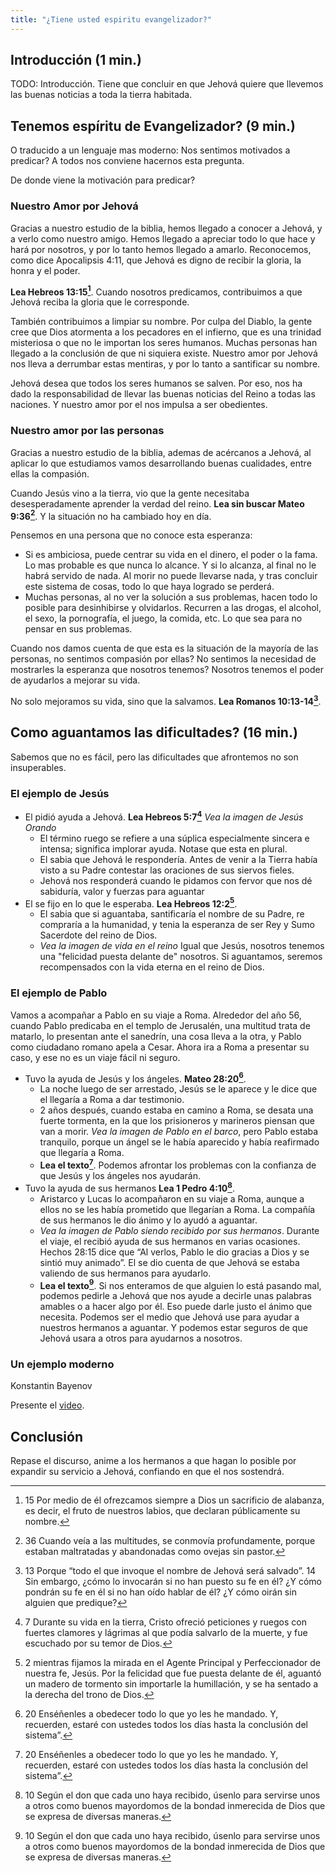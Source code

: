 ```yaml
---
title: "¿Tiene usted espiritu evangelizador?"
---
```


<!--
{{{ Notas

Nota al orador: Ayude al auditorio a entender que la obra mas importante que se
esta llevando a cabo hoy es la evangelizacion. Muestre que centenares de miles
estan respondiendo a la invitacion de ser evangelizadores de tiempo completo.
Inste a todos a que emprendan la de tiempo completo si pueden, con la confianza
de que es obra de evangelizar la voluntad de Jehová y de que el los sostendra

* la obra mas importante que se esta llevando a cabo hoy es la evangelizacion
* esta obra es la voluntad de Jehová
* el nos sostendra

Estructura del discurso
=======================

1. Introducción
2. Tenemos espiritu de Evangelizador? De donde viene la motivacion para
   predicar?
3. Como nos ayuda Jehová a aguantar?
	* El ejemplo de Jesús
		* https://wol.jw.org/es/wol/d/r4/lp-s/1102007048
	* El ejemplo de Pablo
		* https://wol.jw.org/es/wol/d/r4/lp-s/2020642
	* Un ejemplo moderno si lo encuentro
4. Conclusion: Hagamos lo posible por expandir nuestro servicio a Jehová,
   confiando en que el nos sostendra

}}}
-->

Introducción (1 min.)
---------------------

<!--
Noticias de la semana que pueden servirme. Estas tendran que cambiar cada vez
que presente el discurso.

* Esta semana hubo un intento de golpe de estado por parte del ejercito en
  Bolivia
-->

TODO: Introducción. Tiene que concluir en que Jehová quiere que llevemos las
buenas noticias a toda la tierra habitada.

Tenemos espíritu de Evangelizador? (9 min.)
-------------------------------------------

O traducido a un lenguaje mas moderno: Nos sentimos motivados a predicar?
A todos nos conviene hacernos esta pregunta.

De donde viene la motivación para predicar?

### Nuestro Amor por Jehová

Gracias a nuestro estudio de la biblia, hemos llegado a conocer a Jehová,
y a verlo como nuestro amigo. Hemos llegado a apreciar todo lo que hace y hará
por nosotros, y por lo tanto hemos llegado a amarlo. Reconocemos, como dice
Apocalipsis 4:11, que Jehová es digno de recibir la gloria, la honra y el
poder.

**Lea Hebreos 13:15[^1]**. Cuando nosotros predicamos, contribuimos a que
Jehová reciba la gloria que le corresponde.

También contribuimos a limpiar su nombre. Por culpa del Diablo, la gente cree
que Dios atormenta a los pecadores en el infierno, que es una trinidad
misteriosa o que no le importan los seres humanos. Muchas personas han llegado
a la conclusión de que ni siquiera existe. Nuestro amor por Jehová nos lleva
a derrumbar estas mentiras, y por lo tanto a santificar su nombre.

Jehová desea que todos los seres humanos se salven. Por eso, nos ha dado la
responsabilidad de llevar las buenas noticias del Reino a todas las naciones.
Y nuestro amor por el nos impulsa a ser obedientes.

[^1]: 15 Por medio de él ofrezcamos siempre a Dios un sacrificio de alabanza,
es decir, el fruto de nuestros labios, que declaran públicamente su nombre.

### Nuestro amor por las personas

Gracias a nuestro estudio de la biblia, ademas de acércanos a Jehová, al
aplicar lo que estudiamos vamos desarrollando buenas cualidades, entre ellas la
compasión.

Cuando Jesús vino a la tierra, vio que la gente necesitaba desesperadamente
aprender la verdad del reino. **Lea sin buscar Mateo 9:36[^2]**. Y la situación
no ha cambiado hoy en día.

[^2]: 36 Cuando veía a las multitudes, se conmovía profundamente, porque
estaban maltratadas y abandonadas como ovejas sin pastor.

Pensemos en una persona que no conoce esta esperanza:

* Si es ambiciosa, puede centrar su vida en el dinero, el poder o la fama. Lo
  mas probable es que nunca lo alcance. Y si lo alcanza, al final no le habrá
  servido de nada. Al morir no puede llevarse nada, y tras concluir este
  sistema de cosas, todo lo que haya logrado se perderá.
* Muchas personas, al no ver la solución a sus problemas, hacen todo lo posible
  para desinhibirse y olvidarlos. Recurren a las drogas, el alcohol, el sexo,
  la pornografía, el juego, la comida, etc. Lo que sea para no pensar en sus
  problemas.

Cuando nos damos cuenta de que esta es la situación de la mayoría de las
personas, no sentimos compasión por ellas? No sentimos la necesidad de
mostrarles la esperanza que nosotros tenemos? Nosotros tenemos el poder de
ayudarlos a mejorar su vida.

No solo mejoramos su vida, sino que la salvamos. **Lea Romanos 10:13-14[^3]**.

[^3]: 13 Porque “todo el que invoque el nombre de Jehová será salvado”. 14 Sin
embargo, ¿cómo lo invocarán si no han puesto su fe en él? ¿Y cómo pondrán su fe
en él si no han oído hablar de él? ¿Y cómo oirán sin alguien que predique?

Como aguantamos las dificultades? (16 min.)
-------------------------------------------

Sabemos que no es fácil, pero las dificultades que afrontemos no son
insuperables.

### El ejemplo de Jesús

* El pidió ayuda a Jehová. **Lea Hebreos 5:7[^4]** *Vea la imagen de Jesús
  Orando*
	* El término ruego se refiere a una súplica especialmente sincera
	  e intensa; significa implorar ayuda. Notase que esta en plural.
	* El sabia que Jehová le respondería. Antes de venir a la Tierra había
	  visto a su Padre contestar las oraciones de sus siervos fieles.
	* Jehová nos responderá cuando le pidamos con fervor que nos dé sabiduría,
	  valor y fuerzas para aguantar 
* El se fijo en lo que le esperaba. **Lea Hebreos 12:2[^5]**.
	* El sabia que si aguantaba, santificaría el nombre de su Padre,
	  re compraría a la humanidad, y tenia la esperanza de ser Rey y Sumo
	  Sacerdote del reino de Dios.
	* *Vea la imagen de vida en el reino* Igual que Jesús, nosotros
	  tenemos una "felicidad puesta delante de" nosotros. Si aguantamos,
	  seremos recompensados con la vida eterna en el reino de Dios.

[^4]: 7 Durante su vida en la tierra, Cristo ofreció peticiones y ruegos con
fuertes clamores y lágrimas al que podía salvarlo de la muerte, y fue escuchado
por su temor de Dios.

[^5]: 2 mientras fijamos la mirada en el Agente Principal y Perfeccionador de
nuestra fe, Jesús. Por la felicidad que fue puesta delante de él, aguantó un
madero de tormento sin importarle la humillación, y se ha sentado a la derecha
del trono de Dios.

### El ejemplo de Pablo

Vamos a acompañar a Pablo en su viaje a Roma. Alrededor del año 56, cuando
Pablo predicaba en el templo de Jerusalén, una multitud trata de matarlo, lo
presentan ante el sanedrín, una cosa lleva a la otra, y Pablo como ciudadano
romano apela a Cesar. Ahora ira a Roma a presentar su caso, y ese no es un
viaje fácil ni seguro.

* Tuvo la ayuda de Jesús y los ángeles. **Mateo 28:20[^6]**.
	* La noche luego de ser arrestado, Jesús se le aparece y le dice que el
	  llegaría a Roma a dar testimonio.
	* 2 años después, cuando estaba en camino a Roma, se desata una fuerte
	  tormenta, en la que los prisioneros y marineros piensan que van a morir.
	  *Vea la imagen de Pablo en el barco*, pero Pablo estaba tranquilo, porque
	  un ángel se le había aparecido y había reafirmado que llegaría a Roma.
	* **Lea el texto[^6]**. Podemos afrontar los problemas con la confianza de
	  que Jesús y los ángeles nos ayudarán.
* Tuvo la ayuda de sus hermanos **Lea 1 Pedro 4:10[^7]**.
	* Aristarco y Lucas lo acompañaron en su viaje a Roma, aunque a ellos no se
	  les había prometido que llegarían a Roma. La compañía de sus hermanos le
	  dio ánimo y lo ayudó a aguantar.
	* *Vea la imagen de Pablo siendo recibido por sus hermanos*. Durante el
	  viaje, el recibió ayuda de sus hermanos en varias ocasiones. Hechos 28:15
	  dice que “Al verlos, Pablo le dio gracias a Dios y se sintió muy
	  animado”. El se dio cuenta de que Jehová se estaba valiendo de sus
	  hermanos para ayudarlo.
	* **Lea el texto[^7]**. Si nos enteramos de que alguien lo está pasando
	  mal, podemos pedirle a Jehová que nos ayude a decirle unas palabras
	  amables o a hacer algo por él. Eso puede darle justo el ánimo que
	  necesita. Podemos ser el medio que Jehová use para ayudar a nuestros
	  hermanos a aguantar. Y podemos estar seguros de que Jehová usara a otros
	  para ayudarnos a nosotros.

[^6]: 20 Enséñenles a obedecer todo lo que yo les he mandado. Y, recuerden,
estaré con ustedes todos los días hasta la conclusión del sistema”.

[^7]: 10 Según el don que cada uno haya recibido, úsenlo para servirse unos
a otros como buenos mayordomos de la bondad inmerecida de Dios que se expresa
de diversas maneras.

### Un ejemplo moderno

Konstantin Bayenov

Presente el
[video](https://www.jw.org/es/biblioteca/videos/#es/mediaitems/VODIntExpEndurance/pub-jwbcov20_17_VIDEO).

Conclusión
----------

Repase el discurso, anime a los hermanos a que hagan lo posible por expandir su
servicio a Jehová, confiando en que el nos sostendrá.

<!-- {{{ Vim
vim: conceallevel=0 : foldmethod=marker: spell: spelllang=es_es :
}}} -->
